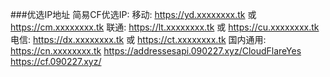 ###优选IP地址
简易CF优选IP: 
移动: https://yd.xxxxxxxx.tk 或 https://cm.xxxxxxxx.tk 
联通: https://lt.xxxxxxxx.tk 或 https://cu.xxxxxxxx.tk 
电信: https://dx.xxxxxxxx.tk 或 https://ct.xxxxxxxx.tk 
国内通用: https://cn.xxxxxxxx.tk
https://addressesapi.090227.xyz/CloudFlareYes
https://cf.090227.xyz/
